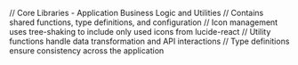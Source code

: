 // Core Libraries - Application Business Logic and Utilities
// Contains shared functions, type definitions, and configuration
// Icon management uses tree-shaking to include only used icons from lucide-react
// Utility functions handle data transformation and API interactions
// Type definitions ensure consistency across the application
